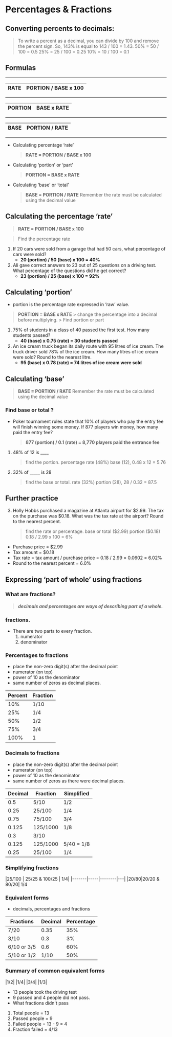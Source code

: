 # Percentages & Fractions
## Converting percents to decimals:
>To write a percent as a decimal, you can divide by 100 and remove the percent sign. So, 143% is equal to 143 / 100 = 1.43.
50% = 50 / 100 = 0.5
25% = 25 / 100 = 0.25
10% = 10 / 100 = 0.1


## Formulas

---
|RATE 	|PORTION / BASE  x 100|
|--|--|

---
|PORTION|BASE x RATE|
|--|--|
---
|BASE|  PORTION / RATE|
|--|--|

---
- Calculating percentage ‘rate’ 
    > **RATE = PORTION / BASE x 100**
- Calculating ‘portion’ or ‘part’
    > **PORTION = BASE x RATE** 
- Calculating ‘base’ or ‘total’ 
    > **BASE = PORTION / RATE**
    Remember the rate must be calculated using the decimal value
## Calculating the percentage ‘rate’  

> **RATE = PORTION / BASE x 100**

> Find the percentage rate 

1. If 20 cars were sold from a garage that had 50 cars, what percentage of cars were sold? 
   - **20 (portion) / 50 (base) x 100 = 40%**
2. Ali gave correct answers to 23 out of 25 questions on a driving test. What percentage of the questions did he get correct? 
   - **23 (portion) / 25 (base) x 100 = 92%**



## Calculating ‘portion’ 
   - portion is the percentage rate expressed in ‘raw’ value. 
> **PORTION = BASE x RATE** 
    > change the percentage into a decimal before multiplying. 
    > Find portion or part

1. 75% of students in a class of 40 passed the first test. How many students passed? 
   - **40 (base) x 0.75 (rate) = 30 students passed**
2. An ice cream truck began its daily route with 95 litres of ice cream. The truck driver sold 78% of the ice cream. How many litres of ice cream were sold? Round to the nearest litre. 
   - **95 (base) x 0.78 (rate) = 74 litres of ice cream were sold**

## Calculating ‘base’  
> **BASE = PORTION / RATE**
Remember the rate must be calculated using the decimal value

### Find base or total ?
- Poker tournament rules state that 10% of players who pay the entry fee will finish winning some money. If 877 players win money, how many paid the entry fee? 
    >**877 (portion) / 0.1 (rate) = 8,770 players paid the entrance fee**
1. 48% of 12 is ____
    > find the portion. 
    > percentage rate (48%)
    > base (12), 
    > 0.48 x 12 = 5.76
2. 32% of _____ is 28 
    > find the base or total. 
    > rate (32%) 
    > portion (28),
    > 28 / 0.32 = 87.5


## Further practice

3. Holly Hobbs purchased a magazine at Atlanta airport for \$2.99. The tax on the purchase was \$0.18. What was the tax rate at the airport? Round to the nearest percent. 
    > find the rate or percentage. 
    > base or total (\$2.99) 
    > portion (\$0.18)
    > 0.18 / 2.99 x 100 =  6%

- Purchase price = $2.99
- Tax amount = $0.18
- Tax rate = tax amount / purchase price = 0.18 / 2.99 = 0.0602 = 6.02%
- Round to the nearest percent = 6.0%



## Expressing ‘part of whole’ using fractions


### What are fractions? 
> ##### decimals and percentages are ways of describing part of a whole. 

### fractions. 

- There are two parts to every fraction. 
  1. numerator 
  2. denominator 


### Percentages to fractions

- place the non-zero digit(s) after the decimal point
- numerator (on top)
- power of 10 as the denominator 
- same number of zeros as decimal places. 

Percent | Fraction
------- | --------
10%     | 1/10
25%     | 1/4
50%     | 1/2
75%     | 3/4
100%    | 1

### Decimals to fractions 

- place the non-zero digit(s) after the decimal point
- numerator (on top) 
- power of 10 as the denominator
- same number of zeros as there were decimal places. 

Decimal | Fraction|Simplified
------- | --------|----
0.5    | 5/10 | 1/2
0.25   | 25/100 | 1/4
0.75   | 75/100 | 3/4
0.125  | 125/1000 | 1/8
0.3 | 3/10|
0.125 | 125/1000 | 5/40 = 1/8
0.25 | 25/100 |1/4



### Simplifying fractions

|25/100 | 25/25 & 100/25  | 1/4|
|-------|-----|--------|---|
|20/80|20/20 & 80/20| 1/4


### Equivalent forms 

- decimals, percentages and fractions

Fractions| Decimal |  Percentage|
------------|---------|-------------
| 7/20      |0.35     |35%
|3/10       | 0.3     |3%
|6/10 or 3/5|0.6      |60%
|5/10 or 1/2|1/10     |50%



### Summary of common equivalent forms 

|1/2|
|1/4|
|3/4|
|1/3|








- 13 people took the driving test 
- 9 passed and  4 people did not pass. 
- What fractions didn't pass

1. Total people = 13
2. Passed people = 9
3. Failed people = 13 - 9 = 4
4. Fraction failed = 4/13